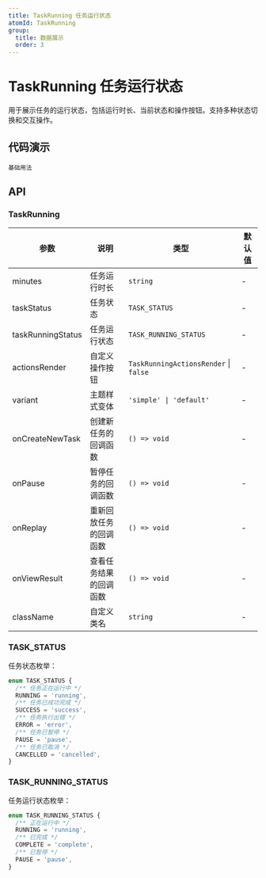 ```yaml
---
title: TaskRunning 任务运行状态
atomId: TaskRunning
group:
  title: 数据展示
  order: 3
---
```


# TaskRunning 任务运行状态

用于展示任务的运行状态，包括运行时长、当前状态和操作按钮。支持多种状态切换和交互操作。

## 代码演示

<code src="../demos/task-running.tsx">基础用法</code>

## API

### TaskRunning

| 参数              | 说明                   | 类型                                  | 默认值 |
| ----------------- | ---------------------- | ------------------------------------- | ------ |
| minutes           | 任务运行时长           | `string`                              | -      |
| taskStatus        | 任务状态               | `TASK_STATUS`                         | -      |
| taskRunningStatus | 任务运行状态           | `TASK_RUNNING_STATUS`                 | -      |
| actionsRender     | 自定义操作按钮         | `TaskRunningActionsRender` \| `false` | -      |
| variant           | 主题样式变体           | `'simple' \| 'default'`               | -      |
| onCreateNewTask   | 创建新任务的回调函数   | `() => void`                          | -      |
| onPause           | 暂停任务的回调函数     | `() => void`                          | -      |
| onReplay          | 重新回放任务的回调函数 | `() => void`                          | -      |
| onViewResult      | 查看任务结果的回调函数 | `() => void`                          | -      |
| className         | 自定义类名             | `string`                              | -      |

### TASK_STATUS

任务状态枚举：

```typescript
enum TASK_STATUS {
  /** 任务正在运行中 */
  RUNNING = 'running',
  /** 任务已成功完成 */
  SUCCESS = 'success',
  /** 任务执行出错 */
  ERROR = 'error',
  /** 任务已暂停 */
  PAUSE = 'pause',
  /** 任务已取消 */
  CANCELLED = 'cancelled',
}
```

### TASK_RUNNING_STATUS

任务运行状态枚举：

```typescript
enum TASK_RUNNING_STATUS {
  /** 正在运行中 */
  RUNNING = 'running',
  /** 已完成 */
  COMPLETE = 'complete',
  /** 已暂停 */
  PAUSE = 'pause',
}
```
